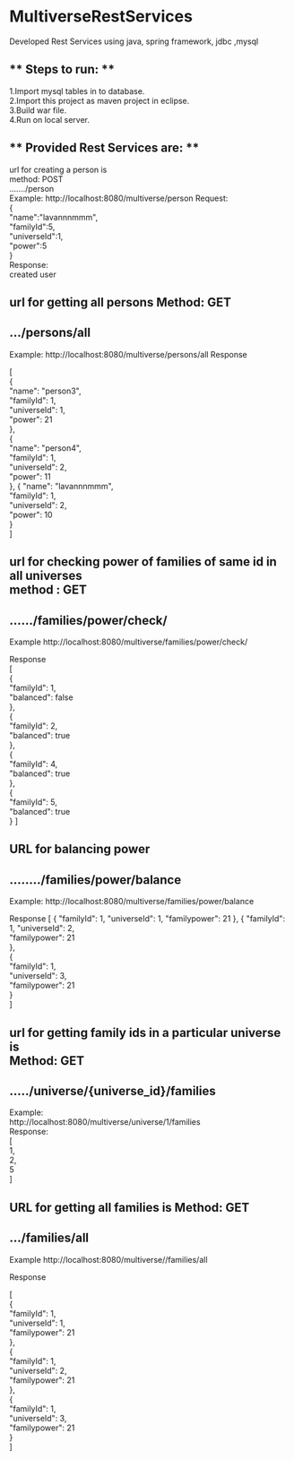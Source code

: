 # MultiverseRestServices
Developed Rest Services using java, spring framework, jdbc ,mysql

** Steps to run: **     
-------------------------------------------------------------------
  
1.Import mysql tables in to database.  
2.Import this project as maven project in eclipse.  
3.Build war file.  
4.Run on local server.  

** Provided Rest Services are: **
-------------------------------------------------------------------

url for creating a person is  
method:  POST  
......./person   
Example:
http://localhost:8080/multiverse/person
Request:  
{  
	"name":"lavannnmmm",  
	"familyId":5,   
	"universeId":1,  
	"power":5   
}  
Response:  
created user  


url for getting all persons
Method: GET
-------------------------------------------------------------------
.../persons/all
-------------------------------------------------------------------
Example:
http://localhost:8080/multiverse/persons/all
Response

[  
    {  
        "name": "person3",  
        "familyId": 1,  
        "universeId": 1,  
        "power": 21  
    },  
    {  
        "name": "person4",  
        "familyId": 1,  
        "universeId": 2,  
        "power": 11  
    },
    {
        "name": "lavannnmmm",  
        "familyId": 1,  
        "universeId": 2,  
        "power": 10  
    }  
]  


url for checking power of families of same id in all universes    
method :  GET   
-------------------------------------------------------------------
....../families/power/check/  
-------------------------------------------------------------------
Example
http://localhost:8080/multiverse/families/power/check/

Response  
[  
    {  
        "familyId": 1,    
        "balanced": false  
    },  
    {  
        "familyId": 2,  
        "balanced": true  
    },  
    {  
        "familyId": 4,  
        "balanced": true  
    },  
    {  
        "familyId": 5,  
        "balanced": true  
    }
]


URL for balancing power
-------------------------------------------------------------------
......../families/power/balance
-------------------------------------------------------------------
Example:
http://localhost:8080/multiverse/families/power/balance

Response
[ 
    { 
        "familyId": 1, 
        "universeId": 1, 
        "familypower": 21
    }, 
    { 
        "familyId": 1, 
        "universeId": 2,  
        "familypower": 21  
    },  
    {  
        "familyId": 1,  
        "universeId": 3,  
        "familypower": 21  
    }  
]  

url for getting family ids in a  particular universe is  
Method: GET  
-------------------------------------------------------------------
...../universe/{universe_id}/families
-------------------------------------------------------------------
Example:  
http://localhost:8080/multiverse/universe/1/families  
Response:  
[   
    1,  
    2,  
    5  
]

URL  for getting all families is
Method:  GET
-------------------------------------------------------------------
.../families/all
-------------------------------------------------------------------
Example
http://localhost:8080/multiverse//families/all

Response  

[  
    {  
        "familyId": 1,  
        "universeId": 1,  
        "familypower": 21  
    },  
    {  
        "familyId": 1,  
        "universeId": 2,  
        "familypower": 21  
    },  
    {  
        "familyId": 1,  
        "universeId": 3,  
        "familypower": 21  
    }  
]      
